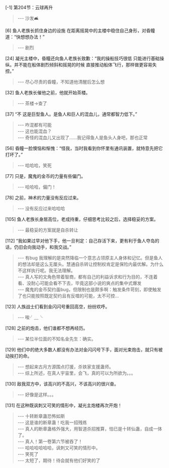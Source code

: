 
[-1] 第204节：云球再升
>--- 沙发🛋️<br>

[6] 鱼人老族长抓住身边的设施 在距离摇晃中的主楼中稳住自己身形，对昏瞳道：“快想想办法！”
>--- 剧烈<br>

[24] 凝光主楼中，昏瞳还向鱼人老族长致歉：“我的操船技巧很低 只能进行基础操纵。并不能在船体剧烈倾斜和摇晃的时候 直接推动船体飞行，那样做更容易失控。”
>--- 尽心尽责的昏瞳，不知道他清醒后怎么想<br>

[32] 鱼人老族长催他之前，他就开始茶楼。
>--- 茶楼->查了<br>

[37] “不 这是巨型鱼人。是鱼人和巨人的混血儿，通常都智力低下。”
>--- 咋混都有可能<br>
>--- 这也能混血？<br>
>--- 奇怪的混血儿又出现了……我记得鱼人是鱼头人身吧，那也正常<br>

[56] 昏瞳一脸懊恼和惭愧：“怪我，当时我看到你怀里有通讯装置，就特意先把它打坏了。”
>--- 哈哈哈，笑死<br>

[77] 只是，魔鬼的金币的力量有些偏门。
>--- 哈哈哈，偏门！<br>

[78] 之前，神术的力量没有反应过来。
>--- 没有反应过来哈哈哈<br>

[105] 鱼人老族长身居高位，老成持重，仔细思考比较之后，选择稳妥的方案。
>--- 最稳妥的方案就是自杀转让<br>

[112] “我如果过早对他下手，他一旦判定：自己存活下来，更有利于鱼人夺岛的话，仍旧会向我动手，和我交战。”
>--- 有bug 我理解的是突然降临一个意志占领原主人身体和记忆。但是鱼人的想法却是这么无厘头。慧通自杀转让控制权肯定是保险内最优解。为什么不这样执行呢。我无法理解。<br>
>--- 真人写的文角色带着智商，都有自己的利益诉求和行为目的，不连着看、没耐心可能会看不下去，毕竟这部小说的爽点的集中式爆发<br>
>--- 魔鬼的金币契约虽bug，但限制也是颇多啊：触发条件苛刻，即使触发了也只能按照既定契约且有反噬的可能，太不可控…<br>

[123] 人族战士们看到金闪闪号重回高空，纷纷欢呼。
>--- 唉╯﹏╰<br>

[128] 之前的炮击，他们谁都不想再经历。
>--- 某位半位面的不知名金先生：确实。<br>

[129] 他们中的绝大多数人都没有办法对金闪闪号下手，面对光束炮击，就只有被动挨打的命。
>--- 想起来古月方源围点打援，杀铁家支援蛊师。<br>
>--- 综上所述，在真人宇宙里，会飞，真的可以为所欲为。。。<br>

[130] 敌我双方中，该高兴的不高兴，不该高兴的很兴奋。
>--- 好像是这样。。。<br>

[131] 在这种既讽刺又可笑的情形中，凝光主炮楼再次开炮！
>--- 十转断章蛊恐怖如斯<br>
>--- 这是谁的断章蛊！吃我一招残练<br>
>--- 真人的断章蛊格外强大，用智道杀招推算，怕已是十转仙蛊，自成一体了。<br>
>--- 真人！第一卷第六节被吞了！<br>
>--- 哈哈哈哈哈哈，讽刺又可笑的情形中。<br>
>--- 笑死了<br>
>--- 太短了，期待！待会就有他们好笑的了<br>

